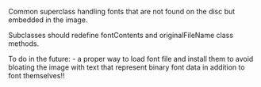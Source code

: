 Common superclass handling fonts that are not found on the disc but embedded in the image.

Subclasses should redefine fontContents and originalFileName class methods. 



To do in the future:
	- a proper way to load font file and install them to avoid bloating the image with text that represent binary font data in addition to font themselves!!
